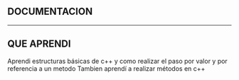 DOCUMENTACION
--------------
--------------

QUE APRENDI
-------------

Aprendi estructuras básicas de c++ y como realizar el paso por valor y por referencia a un metodo
Tambien aprendí a realizar métodos en c++


